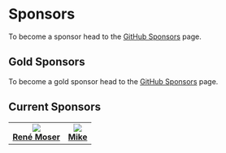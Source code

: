 # Sponsors

To become a sponsor head to the [GitHub Sponsors](https://github.com/sponsors/MasoniteFramework) page.

## Gold Sponsors

To become a gold sponsor head to the [GitHub Sponsors](https://github.com/sponsors/MasoniteFramework) page.

## Current Sponsors

|  |  |
| :-----------: | :-----------: |
| <img src="https://avatars.githubusercontent.com/u/23809?s=460&u=cbe03c9202707a14ba43e4e94898b208bbeb693d&v=4"> <div> <a href="https://github.com/resmo">**René Moser**</a> | <img src="https://avatars.githubusercontent.com/u/3219890?s=460&v=4"> <div> <a href="https://github.com/mkeneqa">**Mike**</a> |





